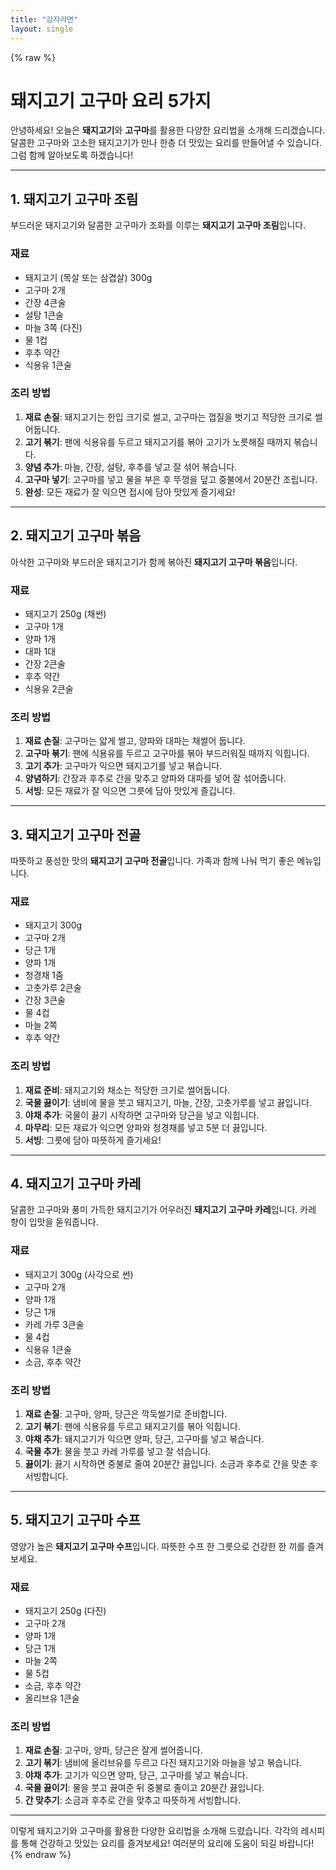 ```yaml
---
title: "감자라면"
layout: single
---
```


{% raw %}
# 돼지고기 고구마 요리 5가지

안녕하세요! 오늘은 **돼지고기**와 **고구마**를 활용한 다양한 요리법을 소개해 드리겠습니다. 달콤한 고구마와 고소한 돼지고기가 만나 한층 더 맛있는 요리를 만들어낼 수 있습니다. 그럼 함께 알아보도록 하겠습니다!

---

## 1. 돼지고기 고구마 조림

부드러운 돼지고기와 달콤한 고구마가 조화를 이루는 **돼지고기 고구마 조림**입니다.

### 재료
- 돼지고기 (목살 또는 삼겹살) 300g
- 고구마 2개
- 간장 4큰술
- 설탕 1큰술
- 마늘 3쪽 (다진)
- 물 1컵
- 후추 약간
- 식용유 1큰술

### 조리 방법
1. **재료 손질**: 돼지고기는 한입 크기로 썰고, 고구마는 껍질을 벗기고 적당한 크기로 썰어둡니다.
2. **고기 볶기**: 팬에 식용유를 두르고 돼지고기를 볶아 고기가 노릇해질 때까지 볶습니다.
3. **양념 추가**: 마늘, 간장, 설탕, 후추를 넣고 잘 섞어 볶습니다.
4. **고구마 넣기**: 고구마를 넣고 물을 부은 후 뚜껑을 덮고 중불에서 20분간 조립니다.
5. **완성**: 모든 재료가 잘 익으면 접시에 담아 맛있게 즐기세요!

---

## 2. 돼지고기 고구마 볶음

아삭한 고구마와 부드러운 돼지고기가 함께 볶아진 **돼지고기 고구마 볶음**입니다.

### 재료
- 돼지고기 250g (채썬)
- 고구마 1개
- 양파 1개
- 대파 1대
- 간장 2큰술
- 후추 약간
- 식용유 2큰술

### 조리 방법
1. **재료 손질**: 고구마는 얇게 썰고, 양파와 대파는 채썰어 둡니다.
2. **고구마 볶기**: 팬에 식용유를 두르고 고구마를 볶아 부드러워질 때까지 익힙니다.
3. **고기 추가**: 고구마가 익으면 돼지고기를 넣고 볶습니다.
4. **양념하기**: 간장과 후추로 간을 맞추고 양파와 대파를 넣어 잘 섞어줍니다.
5. **서빙**: 모든 재료가 잘 익으면 그릇에 담아 맛있게 즐깁니다.

---

## 3. 돼지고기 고구마 전골

따뜻하고 풍성한 맛의 **돼지고기 고구마 전골**입니다. 가족과 함께 나눠 먹기 좋은 메뉴입니다.

### 재료
- 돼지고기 300g
- 고구마 2개
- 당근 1개
- 양파 1개
- 청경채 1줌
- 고춧가루 2큰술
- 간장 3큰술
- 물 4컵
- 마늘 2쪽
- 후추 약간

### 조리 방법
1. **재료 준비**: 돼지고기와 채소는 적당한 크기로 썰어둡니다.
2. **국물 끓이기**: 냄비에 물을 붓고 돼지고기, 마늘, 간장, 고춧가루를 넣고 끓입니다.
3. **야채 추가**: 국물이 끓기 시작하면 고구마와 당근을 넣고 익힙니다.
4. **마무리**: 모든 재료가 익으면 양파와 청경채를 넣고 5분 더 끓입니다.
5. **서빙**: 그릇에 담아 따뜻하게 즐기세요!

---

## 4. 돼지고기 고구마 카레

달콤한 고구마와 풍미 가득한 돼지고기가 어우러진 **돼지고기 고구마 카레**입니다. 카레 향이 입맛을 돋워줍니다.

### 재료
- 돼지고기 300g (사각으로 썬)
- 고구마 2개
- 양파 1개
- 당근 1개
- 카레 가루 3큰술
- 물 4컵
- 식용유 1큰술
- 소금, 후추 약간

### 조리 방법
1. **재료 손질**: 고구마, 양파, 당근은 깍둑썰기로 준비합니다.
2. **고기 볶기**: 팬에 식용유를 두르고 돼지고기를 볶아 익힙니다.
3. **야채 추가**: 돼지고기가 익으면 양파, 당근, 고구마를 넣고 볶습니다.
4. **국물 추가**: 물을 붓고 카레 가루를 넣고 잘 섞습니다.
5. **끓이기**: 끓기 시작하면 중불로 줄여 20분간 끓입니다. 소금과 후추로 간을 맞춘 후 서빙합니다.

---

## 5. 돼지고기 고구마 수프

영양가 높은 **돼지고기 고구마 수프**입니다. 따뜻한 수프 한 그릇으로 건강한 한 끼를 즐겨보세요.

### 재료
- 돼지고기 250g (다진)
- 고구마 2개
- 양파 1개
- 당근 1개
- 마늘 2쪽
- 물 5컵
- 소금, 후추 약간
- 올리브유 1큰술

### 조리 방법
1. **재료 손질**: 고구마, 양파, 당근은 잘게 썰어줍니다.
2. **고기 볶기**: 냄비에 올리브유를 두르고 다진 돼지고기와 마늘을 넣고 볶습니다.
3. **야채 추가**: 고기가 익으면 양파, 당근, 고구마를 넣고 볶습니다.
4. **국물 끓이기**: 물을 붓고 끓여준 뒤 중불로 줄이고 20분간 끓입니다.
5. **간 맞추기**: 소금과 후추로 간을 맞추고 따뜻하게 서빙합니다.

---

이렇게 돼지고기와 고구마를 활용한 다양한 요리법을 소개해 드렸습니다. 각각의 레시피를 통해 건강하고 맛있는 요리를 즐겨보세요! 여러분의 요리에 도움이 되길 바랍니다!
{% endraw %}
